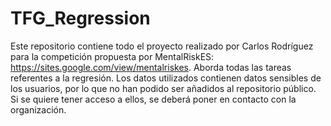 # TFG_Regression

Este repositorio contiene todo el proyecto realizado por Carlos Rodríguez para la competición propuesta por MentalRiskES: https://sites.google.com/view/mentalriskes.
Aborda todas las tareas referentes a la regresión. 
Los datos utilizados contienen datos sensibles de los usuarios, por lo que no han podido ser añadidos al repositorio público. Si se quiere tener acceso a ellos, se deberá poner en contacto con la organización.
